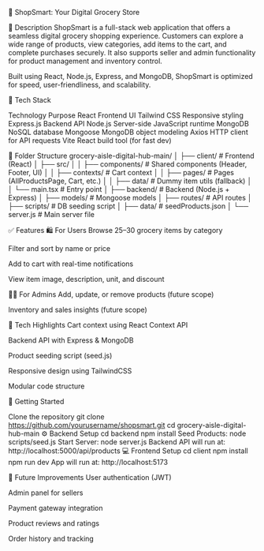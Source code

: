 🛒 ShopSmart: Your Digital Grocery Store

📌 Description ShopSmart is a full-stack web application that offers a seamless digital grocery shopping experience. Customers can explore a wide range of products, view categories, add items to the cart, and complete purchases securely. It also supports seller and admin functionality for product management and inventory control.

Built using React, Node.js, Express, and MongoDB, ShopSmart is optimized for speed, user-friendliness, and scalability.

🧰 Tech Stack

Technology	Purpose
React	Frontend UI
Tailwind CSS	Responsive styling
Express.js	Backend API
Node.js	Server-side JavaScript runtime
MongoDB	NoSQL database
Mongoose	MongoDB object modeling
Axios	HTTP client for API requests
Vite	React build tool (for fast dev)

📁 Folder Structure grocery-aisle-digital-hub-main/ │ ├── client/ # Frontend (React) │ ├── src/ │ │ ├── components/ # Shared components (Header, Footer, UI) │ │ ├── contexts/ # Cart context │ │ ├── pages/ # Pages (AllProductsPage, Cart, etc.) │ │ ├── data/ # Dummy item utils (fallback) │ │ └── main.tsx # Entry point │ ├── backend/ # Backend (Node.js + Express) │ ├── models/ # Mongoose models │ ├── routes/ # API routes │ ├── scripts/ # DB seeding script │ ├── data/ # seedProducts.json │ └── server.js # Main server file

✅ Features 🛍 For Users Browse 25–30 grocery items by category

Filter and sort by name or price

Add to cart with real-time notifications

View item image, description, unit, and discount

🧑‍💼 For Admins Add, update, or remove products (future scope)

Inventory and sales insights (future scope)

🧩 Tech Highlights Cart context using React Context API

Backend API with Express & MongoDB

Product seeding script (seed.js)

Responsive design using TailwindCSS

Modular code structure

🚀 Getting Started

Clone the repository
git clone https://github.com/yourusername/shopsmart.git cd grocery-aisle-digital-hub-main ⚙ Backend Setup cd backend npm install Seed Products: node scripts/seed.js Start Server: node server.js Backend API will run at: http://localhost:5000/api/products
💻 Frontend Setup cd client npm install npm run dev App will run at: http://localhost:5173

📝 Future Improvements User authentication (JWT)

Admin panel for sellers

Payment gateway integration

Product reviews and ratings

Order history and tracking
